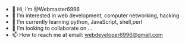 - 👋 Hi, I’m @Webmaster6996
- 👀 I’m interested in web development, computer networking, hacking 
- 🌱 I’m currently learning python, JavaScript, shell,perl 
- 💞️ I’m looking to collaborate on ...
- 📫 How to reach me at email: webdeveloper6996@gmail.com

<!---
Webmaster6996/Webmaster6996 is a ✨ special ✨ repository because its `README.md` (this file) appears on your GitHub profile.
You can click the Preview link to take a look at your changes.
--->
